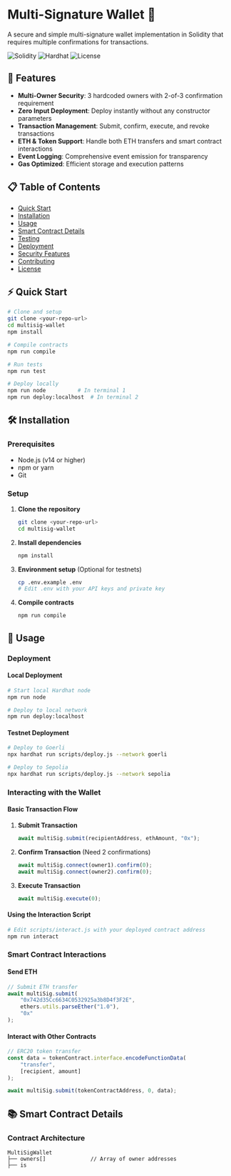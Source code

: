 # Multi-Signature Wallet 🔐

A secure and simple multi-signature wallet implementation in Solidity that requires multiple confirmations for transactions.

![Solidity](https://img.shields.io/badge/Solidity-^0.8.19-363636?style=flat-square&logo=solidity)
![Hardhat](https://img.shields.io/badge/Hardhat-2.14.0-yellow?style=flat-square&logo=ethereum)
![License](https://img.shields.io/badge/License-MIT-blue?style=flat-square)

## 🌟 Features

- **Multi-Owner Security**: 3 hardcoded owners with 2-of-3 confirmation requirement
- **Zero Input Deployment**: Deploy instantly without any constructor parameters
- **Transaction Management**: Submit, confirm, execute, and revoke transactions
- **ETH & Token Support**: Handle both ETH transfers and smart contract interactions
- **Event Logging**: Comprehensive event emission for transparency
- **Gas Optimized**: Efficient storage and execution patterns

## 📋 Table of Contents

- [Quick Start](#-quick-start)
- [Installation](#-installation)
- [Usage](#-usage)
- [Smart Contract Details](#-smart-contract-details)
- [Testing](#-testing)
- [Deployment](#-deployment)
- [Security Features](#-security-features)
- [Contributing](#-contributing)
- [License](#-license)

## ⚡ Quick Start

```bash
# Clone and setup
git clone <your-repo-url>
cd multisig-wallet
npm install

# Compile contracts
npm run compile

# Run tests
npm run test

# Deploy locally
npm run node          # In terminal 1
npm run deploy:localhost  # In terminal 2
```

## 🛠 Installation

### Prerequisites

- Node.js (v14 or higher)
- npm or yarn
- Git

### Setup

1. **Clone the repository**
   ```bash
   git clone <your-repo-url>
   cd multisig-wallet
   ```

2. **Install dependencies**
   ```bash
   npm install
   ```

3. **Environment setup** (Optional for testnets)
   ```bash
   cp .env.example .env
   # Edit .env with your API keys and private key
   ```

4. **Compile contracts**
   ```bash
   npm run compile
   ```

## 🚀 Usage

### Deployment

#### Local Deployment
```bash
# Start local Hardhat node
npm run node

# Deploy to local network
npm run deploy:localhost
```

#### Testnet Deployment
```bash
# Deploy to Goerli
npx hardhat run scripts/deploy.js --network goerli

# Deploy to Sepolia
npx hardhat run scripts/deploy.js --network sepolia
```

### Interacting with the Wallet

#### Basic Transaction Flow

1. **Submit Transaction**
   ```javascript
   await multiSig.submit(recipientAddress, ethAmount, "0x");
   ```

2. **Confirm Transaction** (Need 2 confirmations)
   ```javascript
   await multiSig.connect(owner1).confirm(0);
   await multiSig.connect(owner2).confirm(0);
   ```

3. **Execute Transaction**
   ```javascript
   await multiSig.execute(0);
   ```

#### Using the Interaction Script

```bash
# Edit scripts/interact.js with your deployed contract address
npm run interact
```

### Smart Contract Interactions

#### Send ETH
```javascript
// Submit ETH transfer
await multiSig.submit(
    "0x742d35Cc6634C0532925a3b8D4f3F2E", 
    ethers.utils.parseEther("1.0"), 
    "0x"
);
```

#### Interact with Other Contracts
```javascript
// ERC20 token transfer
const data = tokenContract.interface.encodeFunctionData(
    "transfer", 
    [recipient, amount]
);

await multiSig.submit(tokenContractAddress, 0, data);
```

## 📚 Smart Contract Details

### Contract Architecture

```
MultiSigWallet
├── owners[]              // Array of owner addresses
├── is
